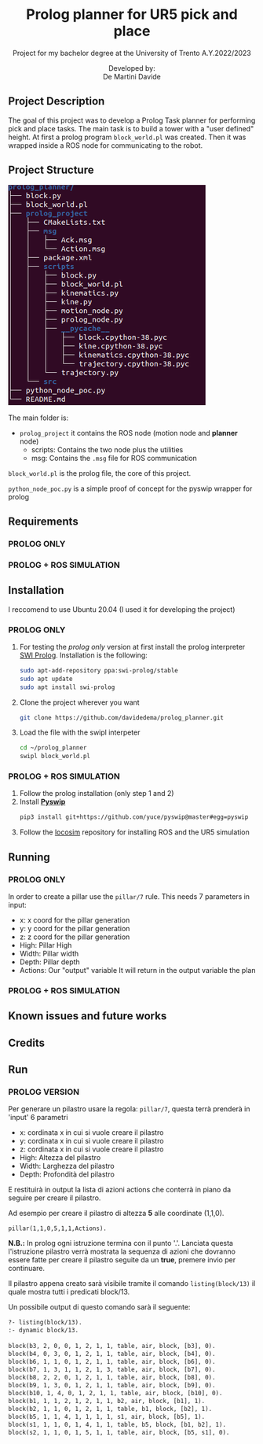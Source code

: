 <p align='center'>
    <h1 align="center">Prolog planner for UR5 pick and place</h1>
    <p align="center">
    Project for my bachelor degree at the University of Trento A.Y.2022/2023
    </p>
    <p align='center'>
    Developed by:<br>
    De Martini Davide <br>
    </p>   
</p>

## Project Description
The goal of this project was to develop a Prolog Task planner for performing pick and place tasks. The main task is to build a tower with a "user defined" height. At first a prolog program `block_world.pl` was created. Then it was wrapped inside a ROS node for communicating to the robot. 

## Project Structure
![](img/p_structure.png)

The main folder is:
- `prolog_project` it contains the ROS node (motion node and **planner** node)
    - scripts: Contains the two node plus the utilities
    - msg: Contains the `.msg` file for ROS communication

`block_world.pl` is the prolog file, the core of this project.

`python_node_poc.py` is a simple proof of concept for the pyswip wrapper for prolog

## Requirements

### PROLOG ONLY

### PROLOG + ROS SIMULATION

## Installation

I reccomend to use Ubuntu 20.04 (I used it for developing the project) 

### PROLOG ONLY
1) For testing the *prolog only* version at first install the prolog interpreter [SWI Prolog](https://www.swi-prolog.org/build/PPA.html). Installation is the following:
    ```BASH
    sudo apt-add-repository ppa:swi-prolog/stable
    sudo apt update
    sudo apt install swi-prolog
    ```
2) Clone the project wherever you want
    ```BASH
    git clone https://github.com/davidedema/prolog_planner.git
    ```
3) Load the file with the swipl interpeter
    ```BASH
    cd ~/prolog_planner
    swipl block_world.pl
    ```
### PROLOG + ROS SIMULATION
1) Follow the prolog installation (only step 1 and 2)
2) Install [**Pyswip**](https://github.com/yuce/pyswip)
    ```BASH
    pip3 install git+https://github.com/yuce/pyswip@master#egg=pyswip
    ```
3) Follow the [locosim](https://github.com/mfocchi/locosim) repository for installing ROS and the UR5 simulation

## Running

### PROLOG ONLY
In order to create a pillar use the `pillar/7` rule. This needs 7 parameters in input:
- x: x coord for the pillar generation
- y: y coord for the pillar generation
- z: z coord for the pillar generation
- High: Pillar High
- Width: Pillar width
- Depth: Pillar depth
- Actions: Our "output" variable
It will return in the output variable the plan

### PROLOG + ROS SIMULATION

## Known issues and future works

## Credits

## Run

### PROLOG VERSION
Per generare un pilastro usare la regola: `pillar/7`, questa terrà prenderà in 'input' 6 parametri
- x: cordinata x in cui si vuole creare il pilastro
- y: cordinata x in cui si vuole creare il pilastro
- z: cordinata x in cui si vuole creare il pilastro
- High: Altezza del pilastro
- Width: Larghezza del pilastro
- Depth: Profondità del pilastro

E restituirà in output la lista di azioni actions che conterrà in piano da seguire per creare il pilastro.

Ad esempio per creare il pilastro di altezza **5** alle coordinate (1,1,0).
```
pillar(1,1,0,5,1,1,Actions).
```
**N.B.:** In prolog ogni istruzione termina con il punto '.'. Lanciata questa l'istruzione pilastro verrà mostrata la sequenza di azioni che dovranno essere fatte per creare il pilastro seguite da un **true**, premere invio per continuare.


Il pilastro appena creato sarà visibile tramite il comando `listing(block/13)` il quale mostra tutti i predicati block/13.

Un possibile output di questo comando sarà il seguente:
```SWIPL
?- listing(block/13).
:- dynamic block/13.

block(b3, 2, 0, 0, 1, 2, 1, 1, table, air, block, [b3], 0).
block(b4, 0, 3, 0, 1, 2, 1, 1, table, air, block, [b4], 0).
block(b6, 1, 1, 0, 1, 2, 1, 1, table, air, block, [b6], 0).
block(b7, 1, 3, 1, 1, 2, 1, 3, table, air, block, [b7], 0).
block(b8, 2, 2, 0, 1, 2, 1, 1, table, air, block, [b8], 0).
block(b9, 1, 3, 0, 1, 2, 1, 1, table, air, block, [b9], 0).
block(b10, 1, 4, 0, 1, 2, 1, 1, table, air, block, [b10], 0).
block(b1, 1, 1, 2, 1, 2, 1, 1, b2, air, block, [b1], 1).
block(b2, 1, 1, 0, 1, 2, 1, 1, table, b1, block, [b2], 1).
block(b5, 1, 1, 4, 1, 1, 1, 1, s1, air, block, [b5], 1).
block(s1, 1, 1, 0, 1, 4, 1, 1, table, b5, block, [b1, b2], 1).
block(s2, 1, 1, 0, 1, 5, 1, 1, table, air, block, [b5, s1], 0).
```

